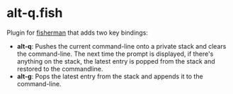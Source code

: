 # alt-q.fish

Plugin for [fisherman][] that adds two key bindings:

* **alt-q**: Pushes the current command-line onto a private stack and clears the
  command-line. The next time the prompt is displayed, if there's anything on
  the stack, the latest entry is popped from the stack and restored to the
  commandline.
* **alt-g**: Pops the latest entry from the stack and appends it to the
  command-line.

[fisherman]: https://github.com/fisherman/fisherman
